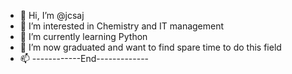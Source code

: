 - 👋 Hi, I’m @jcsaj
- 👀 I’m interested in Chemistry and IT management
- 🌱 I’m currently learning Python
- 💞️ I’m now graduated and want to find spare time to do this field
- 📫 ------------End-------------

<!---
jcsaj/jcsaj is a ✨ special ✨ repository because its `README.md` (this file) appears on your GitHub profile.
You can click the Preview link to take a look at your changes.
--->
